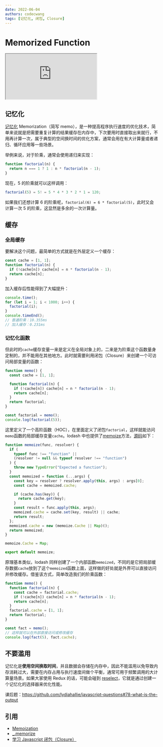 ```yaml
---
date: 2022-06-04
authors: codecwang
tags: [记忆化, 闭包, Closure]
---
```


# Memorized Function

<iframe
  src="https://codesandbox.io/embed/memorized-function-vybjf8?expanddevtools=1&fontsize=14&hidenavigation=1&module=%2Fsrc%2Ffactorial.js&theme=dark&view=editor"
  style={{width: "100%", height: "325px", border: 0, borderRadius: "4px", overflow: "hidden" }}
  title="memorized-function"
  allow="accelerometer; ambient-light-sensor; camera; encrypted-media; geolocation; gyroscope; hid; microphone; midi; payment; usb; vr; xr-spatial-tracking"
  sandbox="allow-forms allow-modals allow-popups allow-presentation allow-same-origin allow-scripts"
></iframe>

## 记忆化

[记忆化](https://en.wikipedia.org/wiki/Memoization) Memorization（简写 memo），是一种提高程序执行速度的优化技术，简单来说就是把需要重复计算的结果缓存在内存中，下次要用时直接取出来就行，不用再计算一次，属于典型的空间换时间的优化方案，通常会用在有大计算量或者递归、循环应用等一些场景。

<!--truncate-->

举例来说，对于阶乘，通常会使用递归来实现：

```js
function factorial(n) {
  return n === 1 ? 1 : n * factorial(n - 1);
}
```

现在，5 的阶乘就可以这样调用：

```js
factorial(5) = 5! = 5 * 4 * 3 * 2 * 1 = 120;
```

如果我们还想计算 6 的阶乘呢，`factorial(6) = 6 * factorial(5)`，此时又会计算一次 5 的阶乘，这显然是多余的一次计算量。

## 缓存

### 全局缓存

要解决这个问题，最简单的方式就是在外层定义一个缓存：

```js
const cache = [1, 1];
function factorial(n) {
  if (!cache[n]) cache[n] = n * factorial(n - 1);
  return cache[n];
}
```

加入缓存后性能得到了大幅提升：

```js
console.time();
for (let i = 1; i < 1000; i++) {
  factorial(i);
}
console.timeEnd();
// 普通阶乘：10.355ms
// 加入缓存：0.231ms
```

### 记忆化函数

但此时的`cache`缓存变量一来是定义在全局对象上的，二来是为阶乘这个函数量身定制的，并不能用在其他地方。此时就需要利用闭包（Closure）来创建一个可访问局部变量的函数：

```js
function memo() {
  const cache = [1, 1];

  function factorial(n) {
    if (!cache[n]) cache[n] = n * factorial(n - 1);
    return cache[n];
  }
  return factorial;
}

const factorial = memo();
console.log(factorial(5));
```

这里定义了一个高阶函数（HOC），在里面定义了闭包`factorial`，这样就能访问`memo`函数的局部缓存变量`cache`。lodash 中也提供了[memoize](https://www.lodashjs.com/docs/lodash.memoize)方法，[源码](https://github.com/lodash/lodash/blob/master/memoize.js)如下：

```js
function memoize(func, resolver) {
  if (
    typeof func !== "function" ||
    (resolver != null && typeof resolver !== "function")
  ) {
    throw new TypeError("Expected a function");
  }
  const memoized = function (...args) {
    const key = resolver ? resolver.apply(this, args) : args[0];
    const cache = memoized.cache;

    if (cache.has(key)) {
      return cache.get(key);
    }
    const result = func.apply(this, args);
    memoized.cache = cache.set(key, result) || cache;
    return result;
  };
  memoized.cache = new (memoize.Cache || Map)();
  return memoized;
}

memoize.Cache = Map;

export default memoize;
```

原理基本类似，lodash 同样创建了一个内部函数`memoized`，不同的是它把局部缓存数据`cache`放到了这个`memoized`函数上面，这样做的好处就是外界可以直接访问并修改缓存。借鉴该方式，简单改造我们的阶乘函数：

```js
function memo() {
  function factorial(n) {
    const cache = factorial.cache;
    if (!cache[n]) cache[n] = n * factorial(n - 1);
    return cache[n];
  }
  factorial.cache = [1, 1];
  return factorial;
}

const fact = memo();
// 这样就可以在外部直接访问或修改缓存
console.log(fact(5), fact.cache);
```

## 不要滥用

记忆化是**使用空间换取时间**，并且数据会存储在内存中，因此不能滥用以免导致内存消耗过大，需要在内存占用与执行速度间做个平衡，通常可用于频繁调用的大计算量场景。如果大家使用 Redux 的话，可能会碰到 [reselect](https://github.com/reduxjs/reselect)，它就是通过创建一个记忆化的选择器来优化性能。

课后题：https://github.com/lydiahallie/javascript-questions#78-what-is-the-output

## 引用

- [Memoization](https://en.wikipedia.org/wiki/Memoization)
- [\_.memorize](https://www.lodashjs.com/docs/lodash.memoize)
- [学习 Javascript 闭包（Closure）](https://www.ruanyifeng.com/blog/2009/08/learning_javascript_closures.html)
